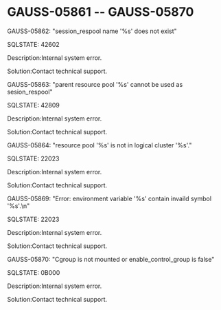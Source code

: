 # GAUSS-05861 -- GAUSS-05870<a name="EN-US_TOPIC_0302073165"></a>

GAUSS-05862: "session\_respool name '%s' does not exist"

SQLSTATE: 42602

Description:Internal system error.

Solution:Contact technical support.

GAUSS-05863: "parent resource pool '%s' cannot be used as sesion\_respool"

SQLSTATE: 42809

Description:Internal system error.

Solution:Contact technical support.

GAUSS-05864: "resource pool '%s' is not in logical cluster '%s'."

SQLSTATE: 22023

Description:Internal system error.

Solution:Contact technical support.

GAUSS-05869: "Error: environment variable '%s' contain invaild symbol '%s'.\\n"

SQLSTATE: 22023

Description:Internal system error.

Solution:Contact technical support.

GAUSS-05870: "Cgroup is not mounted or enable\_control\_group is false"

SQLSTATE: 0B000

Description:Internal system error.

Solution:Contact technical support.

